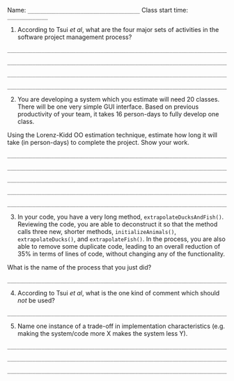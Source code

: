 Name: `____________________________________` Class start time: `_____________`

1. According to Tsui _et al_, what are the four major sets of activities in the software project management process?

```
________________________________________________________________________

________________________________________________________________________

________________________________________________________________________

________________________________________________________________________

```

2. You are developing a system which you estimate will need 20 classes.  There will be one very simple GUI interface.  Based on previous productivity of your team, it takes 16 person-days to fully develop one class.

Using the Lorenz-Kidd OO estimation technique, estimate how long it will take (in person-days) to complete the project.  Show your work.

```
________________________________________________________________________

________________________________________________________________________

________________________________________________________________________

________________________________________________________________________

________________________________________________________________________
```

3. In your code, you have a very long method, `extrapolateDucksAndFish()`.  Reviewing the code, you are able to deconstruct it so that the method calls three new, shorter  methods, `initializeAnimals()`, `extrapolateDucks()`, and `extrapolateFish()`.  In the process, you are also able to remove some duplicate code, leading to an overall reduction of 35% in terms of lines of code, without changing any of the functionality.

What is the name of the process that you just did?

```
________________________________________________________________________

```

4. According to Tsui _et al_, what is the one kind of comment which should _not_ be used?

```
________________________________________________________________________

```

5. Name one instance of a trade-off in implementation characteristics (e.g. making the system/code more X makes the system less Y).

```
________________________________________________________________________

________________________________________________________________________

________________________________________________________________________

```